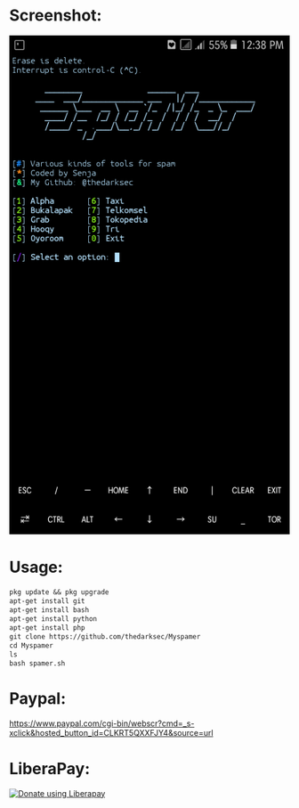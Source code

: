 # Screenshot:
![](./images/Screenshoot.png)
# Usage:
```
pkg update && pkg upgrade
apt-get install git
apt-get install bash
apt-get install python
apt-get install php
git clone https://github.com/thedarksec/Myspamer
cd Myspamer
ls
bash spamer.sh
```
# Paypal:
https://www.paypal.com/cgi-bin/webscr?cmd=_s-xclick&hosted_button_id=CLKRT5QXXFJY4&source=url
# LiberaPay:
<noscript><a href="https://liberapay.com/thedarksec/donate"><img alt="Donate using Liberapay" src="https://liberapay.com/assets/widgets/donate.svg"></a></noscript>

